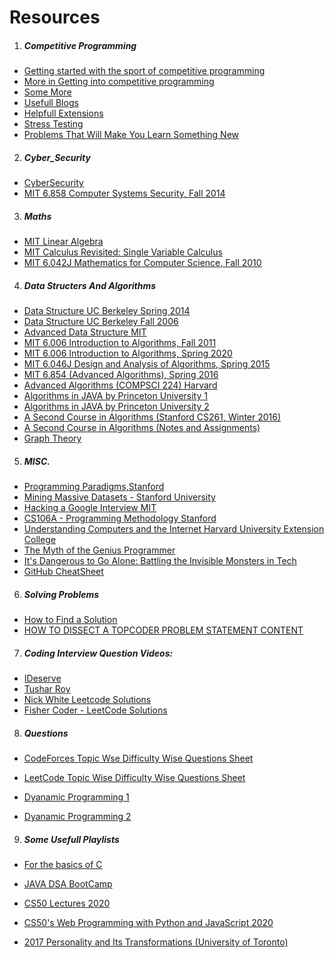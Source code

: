 # Resources
1. ##### Competitive Programming
* [Getting started with the sport of competitive programming](https://www.hackerearth.com/practice/notes/getting-started-with-the-sport-of-programming/)
* [More in Getting into competitive programming](https://github.com/the-hyp0cr1t3/CC)
* [Some More](https://github.com/the-hyp0cr1t3/CC/tree/master/Beginner%20Topics)
* [Usefull Blogs](https://codeforces.com/blog/entry/91363)
* [Helpfull Extensions](https://codeforces.com/blog/entry/82884)
* [Stress Testing](https://ali-ibrahim137.github.io/competitive/programming/2020/08/23/Stress-Testing.html)
* [Problems That Will Make You Learn Something New](https://docs.google.com/spreadsheets/d/15CK3SvWQqck-KVU6z9zVJoW0-Rikylapw9v8eXxVDGo/edit#gid=0)

2. ##### Cyber_Security
* [CyberSecurity](https://p.ost2.fyi/courses)
* [MIT 6.858 Computer Systems Security, Fall 2014](https://www.youtube.com/playlist?list=PLUl4u3cNGP62K2DjQLRxDNRi0z2IRWnNh)
3. ##### Maths
* [MIT Linear Algebra](https://www.youtube.com/playlist?list=PLE7DDD91010BC51F8)
* [MIT Calculus Revisited: Single Variable Calculus](https://www.youtube.com/playlist?list=PL3B08AE665AB9002A)
* [MIT 6.042J Mathematics for Computer Science, Fall 2010](https://www.youtube.com/playlist?list=PLB7540DEDD482705B)
4. ##### Data Structers And Algorithms
* [Data Structure UC Berkeley Spring 2014](https://archive.org/details/ucberkeley-webcast-PL-XXv-cvA_iAlnI-BQr9hjqADPBtujFJd)
* [Data Structure UC Berkeley Fall 2006](https://archive.org/details/ucberkeley-webcast-PL4BBB74C7D2A1049C)
* [Advanced Data Structure MIT](https://www.youtube.com/watch?v=T0yzrZL1py0&list=PLUl4u3cNGP61hsJNdULdudlRL493b-XZf&index=2)
* [MIT 6.006 Introduction to Algorithms, Fall 2011](https://www.youtube.com/playlist?list=PLUl4u3cNGP61Oq3tWYp6V_F-5jb5L2iHb)
* [MIT 6.006 Introduction to Algorithms, Spring 2020](https://www.youtube.com/playlist?list=PLUl4u3cNGP63EdVPNLG3ToM6LaEUuStEY)
* [MIT 6.046J Design and Analysis of Algorithms, Spring 2015](https://www.youtube.com/playlist?list=PLUl4u3cNGP6317WaSNfmCvGym2ucw3oGp)
* [MIT 6.854 (Advanced Algorithms), Spring 2016](https://www.youtube.com/playlist?list=PL6ogFv-ieghdoGKGg2Bik3Gl1glBTEu8c)
* [Advanced Algorithms (COMPSCI 224) Harvard](https://www.youtube.com/playlist?list=PL2SOU6wwxB0uP4rJgf5ayhHWgw7akUWSf)
* [Algorithms in JAVA by Princeton University 1](https://www.coursera.org/learn/algorithms-part1)
* [Algorithms in JAVA by Princeton University 2](https://www.coursera.org/learn/algorithms-part2)
* [A Second Course in Algorithms (Stanford CS261, Winter 2016)](https://www.youtube.com/playlist?list=PLEGCF-WLh2RJh2yDxlJJjnKswWdoO8gAc)
* [A Second Course in Algorithms (Notes and Assignments)](http://timroughgarden.org/w16/w16.html)
* [Graph Theory](https://www.youtube.com/user/DrSaradaHerke/playlists)

5. ##### MISC.
* [Programming Paradigms,Stanford](https://www.youtube.com/playlist?list=PL9D558D49CA734A02)
* [Mining Massive Datasets - Stanford University](https://www.youtube.com/playlist?list=PLLssT5z_DsK9JDLcT8T62VtzwyW9LNepV)
* [Hacking a Google Interview MIT](http://courses.csail.mit.edu/iap/interview/materials.php)
* [CS106A - Programming Methodology Stanford](https://see.stanford.edu/Course/CS106A)
* [Understanding Computers and the Internet Harvard University Extension College](http://cse1.net/lectures)
* [The Myth of the Genius Programmer](https://www.youtube.com/watch?v=0SARbwvhupQ)
* [It's Dangerous to Go Alone: Battling the Invisible Monsters in Tech](https://www.youtube.com/watch?v=1i8ylq4j_EY)
* [GitHub CheatSheet](https://github.com/adam-p/markdown-here/wiki/Markdown-Cheatsheet)

6. ##### Solving Problems
* [How to Find a Solution](https://www.topcoder.com/thrive/articles/How%20To%20Find%20a%20Solution)
* [HOW TO DISSECT A TOPCODER PROBLEM STATEMENT CONTENT](https://www.topcoder.com/thrive/articles/How%20To%20Dissect%20a%20Topcoder%20Problem%20Statement%20Content)

7. ##### Coding Interview Question Videos:
* [IDeserve](https://www.youtube.com/playlist?list=PLamzFoFxwoNjPfxzaWqs7cZGsPYy0x_gI)
* [Tushar Roy](https://www.youtube.com/user/tusharroy2525/playlists)
* [Nick White Leetcode Solutions](https://www.youtube.com/playlist?list=PLU_sdQYzUj2keVENTP0a5rdykRSgg9Wp-)
* [Fisher Coder - LeetCode Solutions](https://www.youtube.com/FisherCoder)

8. ##### Questions
* [CodeForces Topic Wse Difficulty Wise Questions Sheet](https://takeuforward.org/interview-experience/strivers-cp-sheet/?utm_source=youtube&utm_medium=striver&utm_campaign=yt_video)

* [LeetCode Topic Wise Difficulty Wise Questions Sheet](https://github.com/kunal-kushwaha/DSA-Bootcamp-Java/tree/main/assignments)

* [Dyanamic Programming 1](https://www.youtube.com/playlist?list=PLrmLmBdmIlpsHaNTPP_jHHDx_os9ItYXr)

* [Dyanamic Programming 2](youtube.com/playlist?list=PL_z_8CaSLPWekqhdCPmFohncHwz8TY2Go)


9. ##### Some Usefull Playlists
* [For the basics of C](https://www.youtube.com/playlist?list=PLir19lgiavA1ThCmnKO6QJHjSlHGgt553)

* [JAVA DSA BootCamp](https://www.youtube.com/playlist?list=PL9gnSGHSqcnr_DxHsP7AW9ftq0AtAyYqJ)

* [CS50 Lectures 2020](https://www.youtube.com/playlist?list=PLhQjrBD2T382_R182iC2gNZI9HzWFMC_8)

* [CS50's Web Programming with Python and JavaScript 2020](https://www.youtube.com/playlist?list=PLhQjrBD2T380xvFSUmToMMzERZ3qB5Ueu)

* [2017 Personality and Its Transformations (University of Toronto)](https://www.youtube.com/playlist?list=PL22J3VaeABQApSdW8X71Ihe34eKN6XhCi)
  


